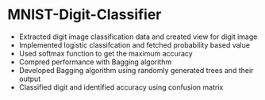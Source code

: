 # MNIST-Digit-Classifier

* Extracted digit image classification data and created view for digit image
* Implemented logistic classifcation and fetched probability based value
* Used softmax function to get the maximum accuracy
* Compred performance with Bagging algorithm
* Developed Bagging algorithm using randomly generated trees and their output
* Classified digit and identified accuracy using confusion matrix
